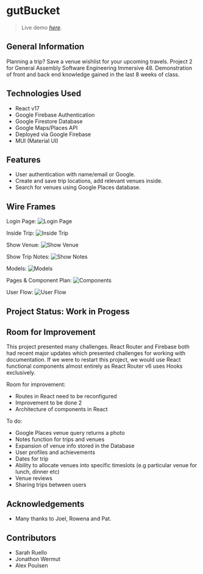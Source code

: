 # gutBucket

> Live demo [_here_](https://gutbucket-3-rappin-boogalee.web.app/dashboard).

## General Information

Planning a trip? Save a venue wishlist for your upcoming travels.
Project 2 for General Assembly Software Engineering Immersive 48.
Demonstration of front and back end knowledge gained in the last 8 weeks of class.

## Technologies Used

- React v17
- Google Firebase Authentication
- Google Firestore Database
- Google Maps/Places API
- Deployed via Google Firebase
- MUI (Material UI)

## Features

- User authentication with name/email or Google.
- Create and save trip locations, add relevant venues inside.
- Search for venues using Google Places database.

## Wire Frames

Login Page:
![Login Page](https://res.cloudinary.com/dydsfpahp/image/upload/v1637204776/Project-2/gutbucket-shownotes_ouk7xt.png)

Inside Trip:
![Inside Trip](https://res.cloudinary.com/dydsfpahp/image/upload/v1637204776/Project-2/gutbucket-insidetrip_tvoiuw.png)

Show Venue:
![Show Venue](https://res.cloudinary.com/dydsfpahp/image/upload/v1637204776/Project-2/gutbucket-showvenue_u4yixc.png)

Show Trip Notes:
![Show Notes](https://res.cloudinary.com/dydsfpahp/image/upload/v1637204776/Project-2/gutbucket-shownotes_ouk7xt.png)

Models:
![Models](https://res.cloudinary.com/dydsfpahp/image/upload/v1637205878/Project-2/miro_models_vnivvt.png)

Pages & Component Plan:
![Components](https://res.cloudinary.com/dydsfpahp/image/upload/v1637205878/Project-2/Miro_components_nw7em9.png)

User Flow:
![User Flow](https://res.cloudinary.com/dydsfpahp/image/upload/v1637205878/Project-2/Miro_userflow_zuklia.png)


## Project Status: Work in Progess

## Room for Improvement

This project presented many challenges.
React Router and Firebase both had recent major updates which presented challenges for working with documentation.
If we were to restart this project, we would use React functional components almost entirely as React Router v6 uses Hooks exclusively.

Room for improvement:

- Routes in React need to be reconfigured
- Improvement to be done 2
- Architecture of components in React 

To do:

- Google Places venue query returns a photo
- Notes function for trips and venues
- Expansion of venue info stored in the Database
- User profiles and achievements
- Dates for trip
- Ability to allocate venues into specific timeslots (e.g particular venue for lunch, dinner etc)
- Venue reviews
- Sharing trips between users

## Acknowledgements

- Many thanks to Joel, Rowena and Pat.

## Contributors

- Sarah Ruello
- Jonathon Wermut
- Alex Poulsen
